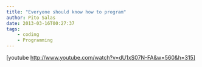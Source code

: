 ```yaml
---
title: "Everyone should know how to program"
author: Pito Salas
date: 2013-03-16T00:27:37
tags:
    - coding
    - Programming
---
```




[youtube http://www.youtube.com/watch?v=dU1xS07N-FA&w=560&h=315]


